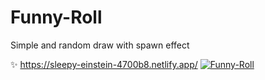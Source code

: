 # Funny-Roll

Simple and random draw with spawn effect

:sparkles: https://sleepy-einstein-4700b8.netlify.app/
[![Funny-Roll](https://j.gifs.com/XL1Dnl.gif)](https://sleepy-einstein-4700b8.netlify.app/)



